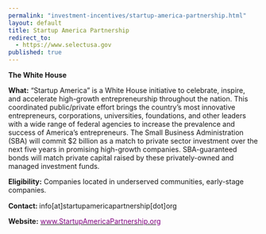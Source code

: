 ```yaml
---
permalink: "investment-incentives/startup-america-partnership.html"
layout: default
title: Startup America Partnership
redirect_to:
  - https://www.selectusa.gov
published: true
---
```


<P><STRONG>The White House</strong></p>
<P><STRONG>What:</strong> “Startup America” is a White House initiative to celebrate, inspire, and accelerate high-growth entrepreneurship throughout the nation. This coordinated public/private effort brings the country’s most innovative entrepreneurs, corporations, universities, foundations, and other leaders with a wide range of federal agencies to increase the prevalence and success of America’s entrepreneurs. The Small Business Administration (SBA) will commit $2 billion as a match to private sector investment over the next five years in promising high-growth companies. SBA-guaranteed bonds will match private capital raised by these privately-owned and managed investment funds.</p>
<P><STRONG>Eligibility:</strong> Companies located in underserved communities, early-stage companies<SPAN style="FONT-FAMILY: Times New Roman">.</span></p>
<P><STRONG>Contact: </strong>info[at]startupamericapartnership[dot]org </p>
<P><STRONG>Website:</strong> <A href="http://www.startupamericapartnership.org/"><SPAN style="COLOR: #800080">www.StartupAmericaPartnership.org</span></a></p> 